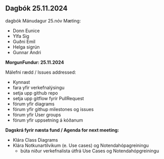 ## Dagbók 25.11.2024

dagbók Mánudagur 25.nóv
Mæting:

- Donn Eunice
- Ylfa Sig
- Guðni Emil
- Helga sigrún
- Gunnar Andri

**MorgunFundur: 25.11.2024**

Málefni rædd / Issues addressed:

- Kynnast
- fara yfir verkefnalýsingu
- setja upp github repo
- setja upp gitflow fyrir PullRequest
- fórum yfir diagrams
- fórum yfir githup milestones og issues
- fórum yfir User groups
- fórum yfir uppsetning á kóðanum

**Dagskrá fyrir næsta fund / Agenda for next meeting:**

- Klára Class Diagrams
- Klára Notkunartilvikum (e. Use cases) og Notendahópagreiningu
  - búta niður verkefnalista útfrá Use Cases og Notendahópgreiningu
